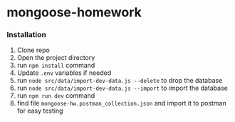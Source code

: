 # mongoose-homework

### Installation

1. Clone repo
2. Open the project directory
3. run `npm install` command
4. Update `.env` variables if needed
5. run `node src/data/import-dev-data.js --delete` to drop the database
6. run `node src/data/import-dev-data.js --import` to import the database
7. run `npm run dev` command
8. find file `mongoose-hw.postman_collection.json` and import it to postman for easy testing


